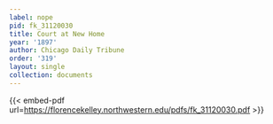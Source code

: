 ```yaml
---
label: nope
pid: fk_31120030
title: Court at New Home
year: '1897'
author: Chicago Daily Tribune
order: '319'
layout: single
collection: documents
---
```



{{< embed-pdf url=https://florencekelley.northwestern.edu/pdfs/fk_31120030.pdf >}}